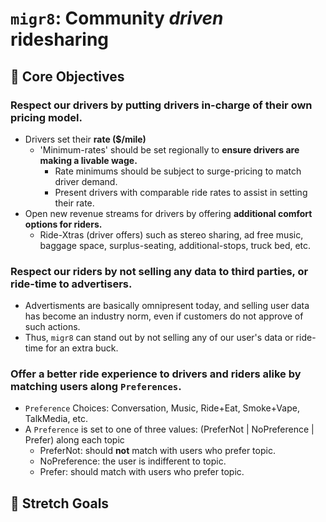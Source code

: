 # `migr8`: Community _driven_ ridesharing


## 📍 Core Objectives

### Respect our drivers by **putting drivers in-charge of their own pricing model.**
- Drivers set their **rate ($/mile)**
  - 'Minimum-rates' should be set regionally to **ensure drivers are making a livable wage.**
    - Rate minimums should be subject to surge-pricing to match driver demand.
    - Present drivers with comparable ride rates to assist in setting their rate.
- Open new revenue streams for drivers by offering **additional comfort options for riders.**
  - Ride-Xtras (driver offers) such as stereo sharing, ad free music, baggage space, surplus-seating, additional-stops, truck bed, etc.
   
### Respect our riders by **not selling any data to third parties, or ride-time to advertisers.**
- Advertisments are basically omnipresent today, and selling user data has become an industry norm, even if customers do not approve of such actions.
- Thus, `migr8` can stand out by not selling any of our user's data or ride-time for an extra buck.

### Offer a better ride experience to drivers and riders alike by matching users along `Preferences`.
  - `Preference` Choices: Conversation, Music, Ride+Eat, Smoke+Vape, TalkMedia, etc.
  - A `Preference` is set to one of three values: (PreferNot | NoPreference | Prefer) along each topic
    - PreferNot: should **not** match with users who prefer topic.
    - NoPreference: the user is indifferent to topic.
    - Prefer: should match with users who prefer topic.

   
## 🤷 Stretch Goals 
